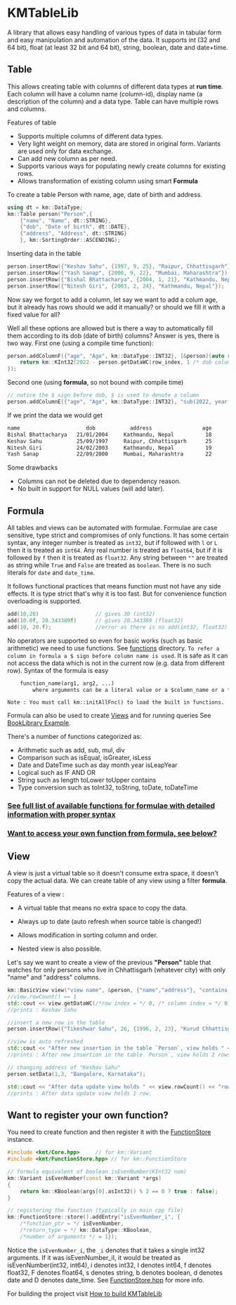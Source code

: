 # KMTableLib

A library that allows easy handling of various types of data in tabular form and easy manipulation and automation of the data. It supports int (32 and 64 bit), float (at least 32 bit and 64 bit), string, boolean, date and date+time.

## Table

This allows creating table with columns of different data types at **run time**. Each column will have a column name (column-id), display name (a description of the column) and a data type. Table can have multiple rows and columns.

Features of table

- Supports multiple columns of different data types.
- Very light weight on memory, data are stored in original form. Variants are used only for data exchange.
- Can add new column as per need.
- Supports various ways for populating newly create columns for existing rows.
- Allows transformation of existing column using smart **Formula**

To create a table Person with name, age, date of birth and address.

```cpp
using dt = km::DataType;
km::Table person("Person",{
    {"name", "Name", dt::STRING},
    {"dob", "Date of birth", dt::DATE},
    {"address", "Address", dt::STRING}
    }, km::SortingOrder::ASCENDING);
```

Inserting data in the table

```cpp
person.insertRow({"Keshav Sahu", {1997, 9, 25}, "Raipur, Chhattisgarh"});
person.insertRow({"Yash Sanap", {2000, 9, 22}, "Mumbai, Maharashtra"});
person.insertRow({"Bishal Bhattacharya", {2004, 1, 21}, "Kathmandu, Nepal"});
person.insertRow({"Nitesh Giri", {2003, 2, 24}, "Kathmandu, Nepal"});
```

Now say we forgot to add a column, let say we want to add a colum age, but it already has rows
should we add it manually? or should we fill it with a fixed value for all?

Well all these options are allowed but is there a way to automatically fill them according to its
dob (date of birth) columns? Answer is yes, there is two way.
First one (using a compile time function):

```cpp
person.addColumnF({"age", "Age", km::DataType::INT32}, [&person](auto row_index){
    return km::KInt32(2022 - person.getDataWC(row_index, 1 /* dob column index*/).asDate().year)
});
```

Second one (using **formula**, so not bound with compile time)

```cpp
// notice the $ sign before dob, $ is used to denote a column
person.addColumnE({"age", "Age", km::DataType::INT32}, "sub(2022, year($dob))");
```

If we print the data we would get

```txt
name                     dob           address                age
Bishal Bhattacharya   21/01/2004     Kathmandu, Nepal          18
Keshav Sahu           25/09/1997     Raipur, Chhattisgarh      25
Nitesh Giri           24/02/2003     Kathmandu, Nepal          19
Yash Sanap            22/09/2000     Mumbai, Maharashtra       22
```

Some drawbacks

- Columns can not be deleted due to dependency reason.
- No built in support for NULL values (will add later).

## Formula

All tables and views can be automated with formulae. Formulae are case sensitive, type strict and compromises of only functions. It has some certain syntax, any integer number is treated as `int32`, but if followed with `l` or `L` then it is treated as `int64`. Any real number is treated as `float64`, but if it is followed by `f` then it is treated as `float32`. Any string between `""` are treated as string while `True` and `False` are treated as `boolean`. There is no such literals for `date` and `date_time`.

It follows functional practices that means function must not have any side effects. It is type strict that's why it is too fast. But for convenience function overloading is supported.

```c
add(10,20)                  // gives 30 (int32)
add(10.0f, 20.343389f)      // gives 20.343389 (float32)
add(10, 20.f);              //error as there is no add(int32, float32) function defined!
```

No operators are supported so even for basic works (such as basic arithmetic) we need to use functions. See [functions](src/functions) directory.
`To refer a column in formula a $ sign before column name is used`. It is safe as it can not access the data
which is not in the current row (e.g. data from different row).
Syntax of the formula is easy

```txt
    function_name(arg1, arg2, ...)
        where arguments can be a literal value or a $column_name or a function itself.
```

`Note : You must call km::initAllFnc() to load the built in functions.`

Formula can also be used to create [Views](#view) and for running queries See [BookLibrary Example](Example/_2_book_store/main.cpp).

There's a number of functions categorized as:

- Arithmetic such as add, sub, mul, div
- Comparison such as isEqual, isGreater, isLess
- Date and DateTime such as day month year isLeapYear
- Logical such as IF AND OR
- String such as length toLower toUpper contains
- Type conversion such as toInt32, toString, toDate, toDateTime

### [See full list of available functions for formulae with detailed information with proper syntax](BuiltInFunctions.md)

### [Want to access your own function from formula, see below?](#want-to-register-your-own-function)

## View

A view is just a virtual table so it doesn't consume extra space, it doesn't copy the actual data.
We can create table of any view using a filter **formula**.

Features of a view :

- A virtual table that means no extra space to copy the data.

- Always up to date (auto refresh when source table is changed!)

- Allows modification in sorting column and order.

- Nested view is also possible.

Let's say we want to create a view of the previous **"Person"** table that watches for only persons who live in Chhattisgarh (whatever city) with only "name" and "address" columns.

```cpp
km::BasicView view("view name", &person, {"name","address"}, "contains(toLower($address), \"chhattisgarh\")");
//view.rowCount() == 1
std::cout << view.getDataWC(/*row index = */ 0, /* column index = */ 0).asString();
//prints : Keshav Sahu

//insert a new row in the table
person.insertRow({"Tikeshwar Sahu", 26, {1996, 2, 23}, "Kurud Chhattisgarh"});

//view is auto refreshed
std::cout << "After new insertion in the table `Person`, view holds " << view.rowCount() << " rows." << std::endl;
//prints : After new insertion in the table `Person`, view holds 2 rows.

// changing address of "Keshav Sahu"
person.setData(1,3, "Bangalore, Karnataka");

std::cout << "After data update view holds " << view.rowCount() << "row." << std::endl;
//prints : After data update view holds 1 row.
```

## Want to register your own function?

You need to create function and then register it with the [FunctionStore](include/kmt/FunctionStore.hpp) instance.

```cpp
#include <kmt/Core.hpp>     // for km::Variant
#include <kmt/FunctionStore.hpp> // for km::FunctionStore

// formula equivalent of boolean isEvenNumber(KInt32 num)
km::Variant isEvenNumber(const km::Variant *args)
{
    return km::KBoolean(args[0].asInt32() % 2 == 0 ? true : false);
}

// registering the function (typically in main cpp file)
km::FunctionStore::store().addEntry("isEvenNumber_i", {
    /*function_ptr = */ isEvenNumber,
    /*return_type = */ km::DataType::KBoolean,
    /*number of arguments */ = 1});
```

Notice the `isEvenNumber_i`, the `_i` denotes that it takes a single int32 arguments. If it was isEvenNumber_iI, it would be treated as isEvenNumber(int32, int64), i denotes int32, I denotes int64, f denotes float32, F denotes float64, s denotes string, b denotes boolean, d denotes date and D denotes date_time.
See [FunctionStore.hpp](include/kmt/FunctionStore.hpp) for more info.

For building the project visit [How to build KMTableLib](HowToBuild.md)
